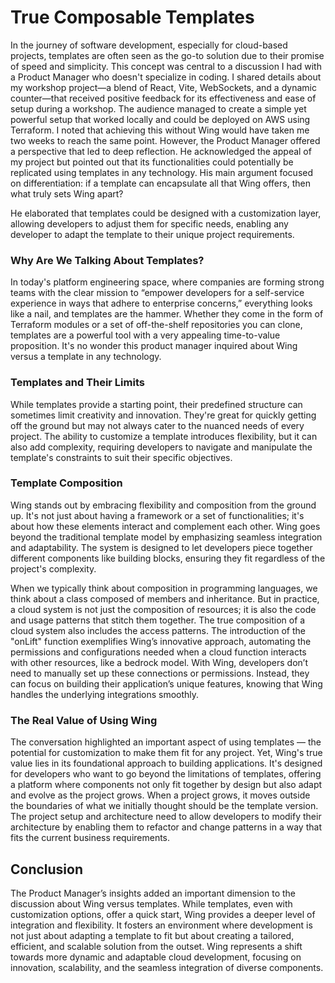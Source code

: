 # True Composable Templates

In the journey of software development, especially for cloud-based projects, templates are often
seen as the go-to solution due to their promise of speed and simplicity. This concept was central
to a discussion I had with a Product Manager who doesn't specialize in coding. I shared details
about my workshop project—a blend of React, Vite, WebSockets, and a dynamic counter—that received
positive feedback for its effectiveness and ease of setup during a workshop. The audience managed
to create a simple yet powerful setup that worked locally and could be deployed on AWS using
Terraform. I noted that achieving this without Wing would have taken me two weeks to reach the same
point. However, the Product Manager offered a perspective that led to deep reflection. He
acknowledged the appeal of my project but pointed out that its functionalities could potentially be
replicated using templates in any technology. His main argument focused on differentiation: if a
template can encapsulate all that Wing offers, then what truly sets Wing apart?

He elaborated that templates could be designed with a customization layer, allowing developers to
adjust them for specific needs, enabling any developer to adapt the template to their unique
project requirements.

### Why Are We Talking About Templates?

In today's platform engineering space, where companies are forming strong teams with the clear
mission to “empower developers for a self-service experience in ways that adhere to enterprise
concerns,” everything looks like a nail, and templates are the hammer. Whether they come in the
form of Terraform modules or a set of off-the-shelf repositories you can clone, templates are a
powerful tool with a very appealing time-to-value proposition. It's no wonder this product manager
inquired about Wing versus a template in any technology.

### Templates and Their Limits

While templates provide a starting point, their predefined structure can sometimes limit creativity
and innovation. They're great for quickly getting off the ground but may not always cater to the
nuanced needs of every project. The ability to customize a template introduces flexibility, but it
can also add complexity, requiring developers to navigate and manipulate the template's constraints
to suit their specific objectives.

### Template Composition

Wing stands out by embracing flexibility and composition from the ground up. It's not just about
having a framework or a set of functionalities; it's about how these elements interact and
complement each other. Wing goes beyond the traditional template model by emphasizing seamless
integration and adaptability. The system is designed to let developers piece together different
components like building blocks, ensuring they fit regardless of the project's complexity.

When we typically think about composition in programming languages, we think about a class composed
of members and inheritance. But in practice, a cloud system is not just the composition of
resources; it is also the code and usage patterns that stitch them together. The true composition
of a cloud system also includes the access patterns. The introduction of the "onLift" function
exemplifies Wing’s innovative approach, automating the permissions and configurations needed when a
cloud function interacts with other resources, like a bedrock model. With Wing, developers don’t
need to manually set up these connections or permissions. Instead, they can focus on building their
application’s unique features, knowing that Wing handles the underlying integrations smoothly.

### The Real Value of Using Wing

The conversation highlighted an important aspect of using templates — the potential for
customization to make them fit for any project. Yet, Wing's true value lies in its foundational
approach to building applications. It's designed for developers who want to go beyond the
limitations of templates, offering a platform where components not only fit together by design but
also adapt and evolve as the project grows. When a project grows, it moves outside the boundaries
of what we initially thought should be the template version. The project setup and architecture
need to allow developers to modify their architecture by enabling them to refactor and change
patterns in a way that fits the current business requirements.

## Conclusion

The Product Manager’s insights added an important dimension to the discussion about Wing versus
templates. While templates, even with customization options, offer a quick start, Wing provides a
deeper level of integration and flexibility. It fosters an environment where development is not
just about adapting a template to fit but about creating a tailored, efficient, and scalable
solution from the outset. Wing represents a shift towards more dynamic and adaptable cloud
development, focusing on innovation, scalability, and the seamless integration of diverse components.
